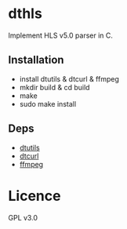 # dthls

Implement HLS v5.0 parser in C.


## Installation
- install dtutils & dtcurl & ffmpeg
- mkdir build & cd build
- make
- sudo make install

## Deps

- [dtutils](https://github.com/peterfuture/dtutils)
- [dtcurl](https://github.com/peterfuture/dtcurl)
- [ffmpeg](https://github.com/FFmpeg/FFmpeg)

# Licence

GPL v3.0
